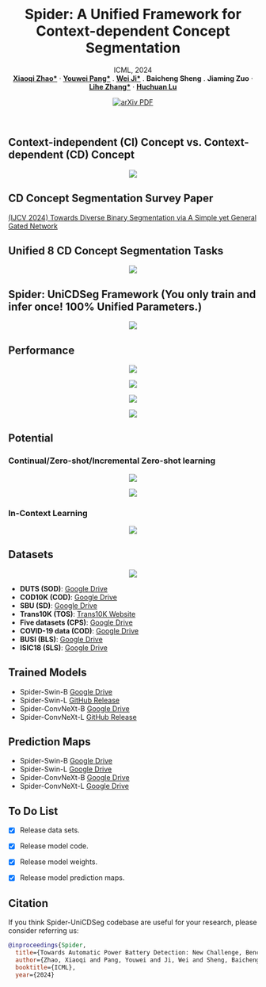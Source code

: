 <br />
<p align="center">
  <h1 align="center">Spider: A Unified Framework for Context-dependent Concept Segmentation</h1>
  <p align="center">
    ICML, 2024
    <br />
    <a href="https://xiaoqi-zhao-dlut.github.io/"><strong>Xiaoqi Zhao*</strong></a>
    ·
    <a href="https://lartpang.github.io/"><strong>Youwei Pang*</strong></a>
    .
   <a href="https://jiwei0921.github.io/"><strong>Wei Ji*</strong></a>
    .
    <a ><strong>Baicheng Sheng</strong></a>
    .
     <a ><strong>Jiaming Zuo</strong></a>
    ·
    <a href="https://scholar.google.com/citations?hl=zh-CN&user=XGPdQbIAAAAJ"><strong>Lihe Zhang*</strong></a>
    ·
    <a href="https://scholar.google.com/citations?hl=zh-CN&user=D3nE0agAAAAJ"><strong>Huchuan Lu</strong></a>
  </p>

  <p align="center">
    <a href='https://arxiv.org/pdf/2405.01002'>
      <img src='https://img.shields.io/badge/Paper-PDF-green?style=flat&logo=arXiv&logoColor=green' alt='arXiv PDF'>
    </a>
  </p>
<br />

## Context-independent (CI) Concept vs. Context-dependent (CD) Concept
<p align="center">
    <img src="./image/CI_vs_CD.png"/> <br />
</p>

## CD Concept Segmentation Survey Paper
[(IJCV 2024) Towards Diverse Binary Segmentation via A Simple yet General Gated Network](https://arxiv.org/pdf/2303.10396)  


## Unified 8 CD Concept Segmentation Tasks
<p align="center">
    <img src="./image/UniverCDSeg.png"/> <br />
</p> 

## Spider: UniCDSeg Framework (You only train and infer once! 100% Unified Parameters.)
<p align="center">
    <img src="./image/Spider.png"/> <br />
</p> 

## Performance
<p align="center">
    <img src="./image/performance1.png"/> <br />
</p> 
<p align="center">
    <img src="./image/performance2.png"/> <br />
</p> 
<p align="center">
    <img src="./image/performance3.png"/> <br />
</p> 
<p align="center">
    <img src="./image/performance4.png"/> <br />
</p> 

## Potential
### Continual/Zero-shot/Incremental Zero-shot learning
<p align="center">
    <img src="./image/ZSL1.png"/> <br />
</p> 
<p align="center">
    <img src="./image/ZSL2.png"/> <br />
</p> 

### In-Context Learning
<p align="center">
    <img src="./image/In_context_learning.png"/> <br />
</p> 

## Datasets 
<p align="center">
    <img src="./image/datasets.png"/> <br />
</p> 

-  **DUTS (SOD)**: [Google Drive](https://drive.google.com/file/d/1S4V05HnVqYYkWCfoki_ALRy9E4AJYhhH/view?usp=sharing)  
-  **COD10K (COD)**: [Google Drive](https://drive.google.com/file/d/10_HwNAmsizkp-266f1tan-VIwNqkOkf9/view?usp=sharing)  
-  **SBU (SD)**: [Google Drive](https://drive.google.com/file/d/1SBUF6dF9aJlPzQGql_9lUSDwM8cN7IG-/view?usp=sharing)  
-  **Trans10K (TOS)**: [Trans10K Website](https://xieenze.github.io/projects/TransLAB/TransLAB.html)  
-  **Five datasets (CPS)**: [Google Drive](https://drive.google.com/file/d/1A29IkVysVPUPy4vu1RklKf4AAD7QvV3x/view?usp=sharing)  
-  **COVID-19 data (COD)**: [Google Drive](https://drive.google.com/file/d/1A29IkVysVPUPy4vu1RklKf4AAD7QvV3x/view?usp=sharing)  
-  **BUSI (BLS)**: [Google Drive](https://drive.google.com/file/d/1A29IkVysVPUPy4vu1RklKf4AAD7QvV3x/view?usp=sharing)  
-  **ISIC18 (SLS)**: [Google Drive](https://drive.google.com/file/d/1A29IkVysVPUPy4vu1RklKf4AAD7QvV3x/view?usp=sharing)
   
## Trained Models
-  Spider-Swin-B [Google Drive](https://drive.google.com/file/d/1dVtJ7as8NXpShGB4QExoooSLl5iGofJx/view?usp=sharing)
-  Spider-Swin-L [GitHub Release](https://github.com/Xiaoqi-Zhao-DLUT/Spider-UniCDSeg/releases/download/v1.0/Spider_convnext_l.pth)
-  Spider-ConvNeXt-B [Google Drive](https://drive.google.com/file/d/1AepdZrpQh0RvvWz784n1zEfkabZOsfKj/view?usp=sharing)
-  Spider-ConvNeXt-L [GitHub Release](https://github.com/Xiaoqi-Zhao-DLUT/Spider-UniCDSeg/releases/download/v1.0/Spider_swin_l.pth)

## Prediction Maps
-  Spider-Swin-B [Google Drive](https://drive.google.com/file/d/1dVtJ7as8NXpShGB4QExoooSLl5iGofJx/view?usp=sharing)
-  Spider-Swin-L [Google Drive](https://drive.google.com/file/d/1LcQEHjZap1XEmDT6_QOd6Fi3m9diPoHL/view?usp=sharing)
-  Spider-ConvNeXt-B [Google Drive](https://drive.google.com/file/d/1YJDpcPQk1cMANem0jD5yZpZftImzVwVX/view?usp=sharing)
-  Spider-ConvNeXt-L [Google Drive](https://drive.google.com/file/d/15zUFWKJNNQpNhjnhzlftsDLAXIVaZF8O/view?usp=sharing)

## To Do List

- [x] Release data sets.
- [x] Release model code.
- [x] Release model weights.
- [x] Release model prediction maps.






## Citation

If you think Spider-UniCDSeg codebase are useful for your research, please consider referring us:

```bibtex
@inproceedings{Spider,
  title={Towards Automatic Power Battery Detection: New Challenge, Benchmark Dataset and Baseline},
  author={Zhao, Xiaoqi and Pang, Youwei and Ji, Wei and Sheng, Baicheng and Zuo, Jiaming and Zhang, Lihe and Lu, Huchuan},
  booktitle={ICML},
  year={2024}
```

